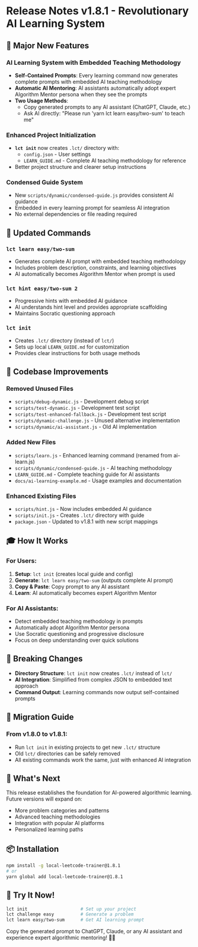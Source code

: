 # Release Notes v1.8.1 - Revolutionary AI Learning System

## 🚀 Major New Features

### AI Learning System with Embedded Teaching Methodology
- **Self-Contained Prompts**: Every learning command now generates complete prompts with embedded AI teaching methodology
- **Automatic AI Mentoring**: AI assistants automatically adopt expert Algorithm Mentor persona when they see the prompts
- **Two Usage Methods**: 
  - Copy generated prompts to any AI assistant (ChatGPT, Claude, etc.)
  - Ask AI directly: "Please run 'yarn lct learn easy/two-sum' to teach me"

### Enhanced Project Initialization
- **`lct init`** now creates `.lct/` directory with:
  - `config.json` - User settings
  - `LEARN_GUIDE.md` - Complete AI teaching methodology for reference
- Better project structure and clearer setup instructions

### Condensed Guide System
- New `scripts/dynamic/condensed-guide.js` provides consistent AI guidance
- Embedded in every learning prompt for seamless AI integration
- No external dependencies or file reading required

## 🎯 Updated Commands

### `lct learn easy/two-sum`
- Generates complete AI prompt with embedded teaching methodology
- Includes problem description, constraints, and learning objectives
- AI automatically becomes Algorithm Mentor when prompt is used

### `lct hint easy/two-sum 2`
- Progressive hints with embedded AI guidance
- AI understands hint level and provides appropriate scaffolding
- Maintains Socratic questioning approach

### `lct init`
- Creates `.lct/` directory (instead of `lct/`)
- Sets up local `LEARN_GUIDE.md` for customization
- Provides clear instructions for both usage methods

## 🧹 Codebase Improvements

### Removed Unused Files
- `scripts/debug-dynamic.js` - Development debug script
- `scripts/test-dynamic.js` - Development test script
- `scripts/test-enhanced-fallback.js` - Development test script
- `scripts/dynamic-challenge.js` - Unused alternative implementation
- `scripts/dynamic/ai-assistant.js` - Old AI implementation

### Added New Files
- `scripts/learn.js` - Enhanced learning command (renamed from ai-learn.js)
- `scripts/dynamic/condensed-guide.js` - AI teaching methodology
- `LEARN_GUIDE.md` - Complete teaching guide for AI assistants
- `docs/ai-learning-example.md` - Usage examples and documentation

### Enhanced Existing Files
- `scripts/hint.js` - Now includes embedded AI guidance
- `scripts/init.js` - Creates `.lct/` directory with guide
- `package.json` - Updated to v1.8.1 with new script mappings

## 🎓 How It Works

### For Users:
1. **Setup**: `lct init` (creates local guide and config)
2. **Generate**: `lct learn easy/two-sum` (outputs complete AI prompt)
3. **Copy & Paste**: Copy prompt to any AI assistant
4. **Learn**: AI automatically becomes expert Algorithm Mentor

### For AI Assistants:
- Detect embedded teaching methodology in prompts
- Automatically adopt Algorithm Mentor persona
- Use Socratic questioning and progressive disclosure
- Focus on deep understanding over quick solutions

## 🔄 Breaking Changes

- **Directory Structure**: `lct init` now creates `.lct/` instead of `lct/`
- **AI Integration**: Simplified from complex JSON to embedded text approach
- **Command Output**: Learning commands now output self-contained prompts

## 🎯 Migration Guide

### From v1.8.0 to v1.8.1:
- Run `lct init` in existing projects to get new `.lct/` structure
- Old `lct/` directories can be safely removed
- All existing commands work the same, just with enhanced AI integration

## 🚀 What's Next

This release establishes the foundation for AI-powered algorithmic learning. Future versions will expand on:
- More problem categories and patterns
- Advanced teaching methodologies
- Integration with popular AI platforms
- Personalized learning paths

## 📦 Installation

```bash
npm install -g local-leetcode-trainer@1.8.1
# or
yarn global add local-leetcode-trainer@1.8.1
```

## 🎉 Try It Now!

```bash
lct init                    # Set up your project
lct challenge easy          # Generate a problem  
lct learn easy/two-sum      # Get AI learning prompt
```

Copy the generated prompt to ChatGPT, Claude, or any AI assistant and experience expert algorithmic mentoring! 🤖✨